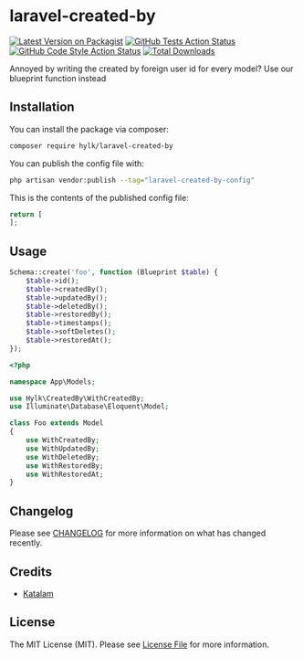 # laravel-created-by

[![Latest Version on Packagist](https://img.shields.io/packagist/v/hylk/laravel-created-by.svg?style=flat-square)](https://packagist.org/packages/hylk/laravel-created-by)
[![GitHub Tests Action Status](https://img.shields.io/github/actions/workflow/status/hylk/laravel-created-by/run-tests.yml?branch=main&label=tests&style=flat-square)](https://github.com/hylk/laravel-created-by/actions?query=workflow%3Arun-tests+branch%3Amain)
[![GitHub Code Style Action Status](https://img.shields.io/github/actions/workflow/status/hylk/laravel-created-by/fix-php-code-style-issues.yml?branch=main&label=code%20style&style=flat-square)](https://github.com/hylk/laravel-created-by/actions?query=workflow%3A"Fix+PHP+code+style+issues"+branch%3Amain)
[![Total Downloads](https://img.shields.io/packagist/dt/hylk/laravel-created-by.svg?style=flat-square)](https://packagist.org/packages/hylk/laravel-created-by)

Annoyed by writing the created by foreign user id for every model? Use our blueprint function instead

## Installation

You can install the package via composer:

```bash
composer require hylk/laravel-created-by
```

You can publish the config file with:

```bash
php artisan vendor:publish --tag="laravel-created-by-config"
```

This is the contents of the published config file:

```php
return [
];
```

## Usage

```php
Schema::create('foo', function (Blueprint $table) {
    $table->id();
    $table->createdBy();
    $table->updatedBy();
    $table->deletedBy();
    $table->restoredBy();
    $table->timestamps();
    $table->softDeletes();
    $table->restoredAt();
});
```
```php
<?php

namespace App\Models;

use Hylk\CreatedBy\WithCreatedBy;
use Illuminate\Database\Eloquent\Model;

class Foo extends Model
{
    use WithCreatedBy;
    use WithUpdatedBy;
    use WithDeletedBy;
    use WithRestoredBy;
    use WithRestoredAt;
}
```

## Changelog

Please see [CHANGELOG](CHANGELOG.md) for more information on what has changed recently.

## Credits

- [Katalam](https://github.com/Katalam)

## License

The MIT License (MIT). Please see [License File](LICENSE.md) for more information.
